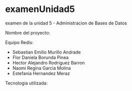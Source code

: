 # examenUnidad5
examen de la unidad 5 - Administracion de Bases de Datos

Nombre del proyecto: 

Equipo Redis:
- Sebastian Emilio Murillo Andrade
- Flor Daniela Borunda Pinea
- Hector Alejandro Rodriguez Barron
- Naomi Regina Garcia Molina
- Estefania Hernandez Meraz

Tecnologia utilizada: 
